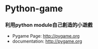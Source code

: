# Python-game
### 利用python module自己創造的小遊戲

* Pygame Page: http://pygame.org
* documentation: http://pygame.org
